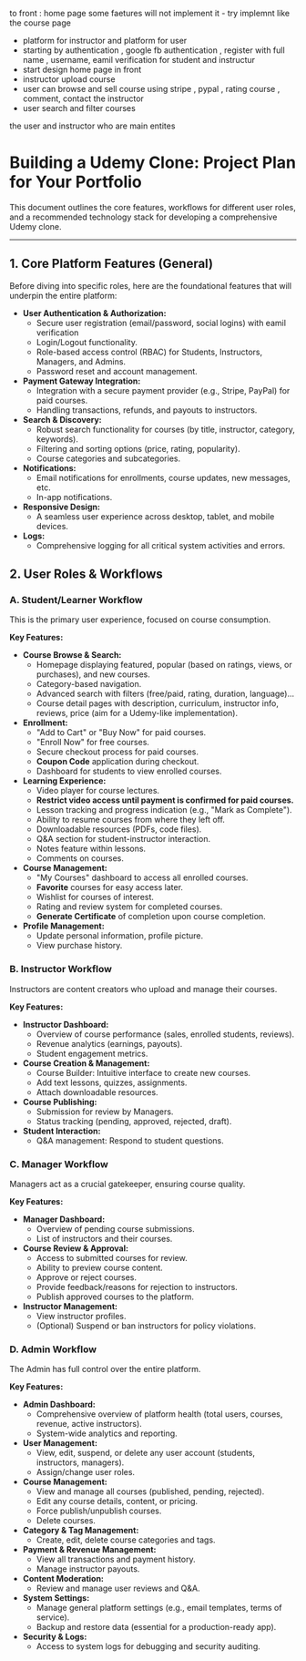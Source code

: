 

to front : home page some faetures will not implement it
            - try implemnt like the course page

 
- platform for instructor and platform for user
- starting by authentication , google fb authentication , register with full name , username, eamil verification for student and instructur
- start design home page in front
- instructor upload course
- user can browse and sell course using stripe , pypal , rating course , comment, contact the instructor
- user search and filter courses

the user and instructor who are main entites

  
# Building a Udemy Clone: Project Plan for Your Portfolio

This document outlines the core features, workflows for different user roles, and a recommended technology stack for developing a comprehensive Udemy clone.

---

## 1. Core Platform Features (General)

Before diving into specific roles, here are the foundational features that will underpin the entire platform:

* **User Authentication & Authorization:**
    * Secure user registration (email/password, social logins) with eamil verification
    * Login/Logout functionality.
    * Role-based access control (RBAC) for Students, Instructors, Managers, and Admins.
    * Password reset and account management.
* **Payment Gateway Integration:**
    * Integration with a secure payment provider (e.g., Stripe, PayPal) for paid courses.
    * Handling transactions, refunds, and payouts to instructors.
* **Search & Discovery:**
    * Robust search functionality for courses (by title, instructor, category, keywords).
    * Filtering and sorting options (price, rating, popularity).
    * Course categories and subcategories.
* **Notifications:**
    * Email notifications for enrollments, course updates, new messages, etc.
    * In-app notifications.
* **Responsive Design:**
    * A seamless user experience across desktop, tablet, and mobile devices.
* **Logs:**
    * Comprehensive logging for all critical system activities and errors.

## 2. User Roles & Workflows

### A. Student/Learner Workflow

This is the primary user experience, focused on course consumption.

**Key Features:**

* **Course Browse & Search:**
    * Homepage displaying featured, popular (based on ratings, views, or purchases), and new courses.
    * Category-based navigation.
    * Advanced search with filters (free/paid, rating, duration, language)...
    * Course detail pages with description, curriculum, instructor info, reviews, price (aim for a Udemy-like implementation).
* **Enrollment:**
    * "Add to Cart" or "Buy Now" for paid courses.
    * "Enroll Now" for free courses.
    * Secure checkout process for paid courses.
    * **Coupon Code** application during checkout.
    * Dashboard for students to view enrolled courses.
* **Learning Experience:**
    * Video player for course lectures.
    * **Restrict video access until payment is confirmed for paid courses.**
    * Lesson tracking and progress indication (e.g., "Mark as Complete").
    * Ability to resume courses from where they left off.
    * Downloadable resources (PDFs, code files).
    * Q&A section for student-instructor interaction.
    * Notes feature within lessons.
    * Comments on courses.
* **Course Management:**
    * "My Courses" dashboard to access all enrolled courses.
    * **Favorite** courses for easy access later.
    * Wishlist for courses of interest.
    * Rating and review system for completed courses.
    * **Generate Certificate** of completion upon course completion.
* **Profile Management:**
    * Update personal information, profile picture.
    * View purchase history.

### B. Instructor Workflow

Instructors are content creators who upload and manage their courses.

**Key Features:**

* **Instructor Dashboard:**
    * Overview of course performance (sales, enrolled students, reviews).
    * Revenue analytics (earnings, payouts).
    * Student engagement metrics.
* **Course Creation & Management:**
    * Course Builder: Intuitive interface to create new courses.
    * Add text lessons, quizzes, assignments.
    * Attach downloadable resources.
* **Course Publishing:**
    * Submission for review by Managers.
    * Status tracking (pending, approved, rejected, draft).
* **Student Interaction:**
    * Q&A management: Respond to student questions.

### C. Manager Workflow

Managers act as a crucial gatekeeper, ensuring course quality.

**Key Features:**

* **Manager Dashboard:**
    * Overview of pending course submissions.
    * List of instructors and their courses.
* **Course Review & Approval:**
    * Access to submitted courses for review.
    * Ability to preview course content.
    * Approve or reject courses.
    * Provide feedback/reasons for rejection to instructors.
    * Publish approved courses to the platform.
* **Instructor Management:**
    * View instructor profiles.
    * (Optional) Suspend or ban instructors for policy violations.

### D. Admin Workflow

The Admin has full control over the entire platform.

**Key Features:**

* **Admin Dashboard:**
    * Comprehensive overview of platform health (total users, courses, revenue, active instructors).
    * System-wide analytics and reporting.
* **User Management:**
    * View, edit, suspend, or delete any user account (students, instructors, managers).
    * Assign/change user roles.
* **Course Management:**
    * View and manage all courses (published, pending, rejected).
    * Edit any course details, content, or pricing.
    * Force publish/unpublish courses.
    * Delete courses.
* **Category & Tag Management:**
    * Create, edit, delete course categories and tags.
* **Payment & Revenue Management:**
    * View all transactions and payment history.
    * Manage instructor payouts.
* **Content Moderation:**
    * Review and manage user reviews and Q&A.
* **System Settings:**
    * Manage general platform settings (e.g., email templates, terms of service).
    * Backup and restore data (essential for a production-ready app).
* **Security & Logs:**
    * Access to system logs for debugging and security auditing.
 
